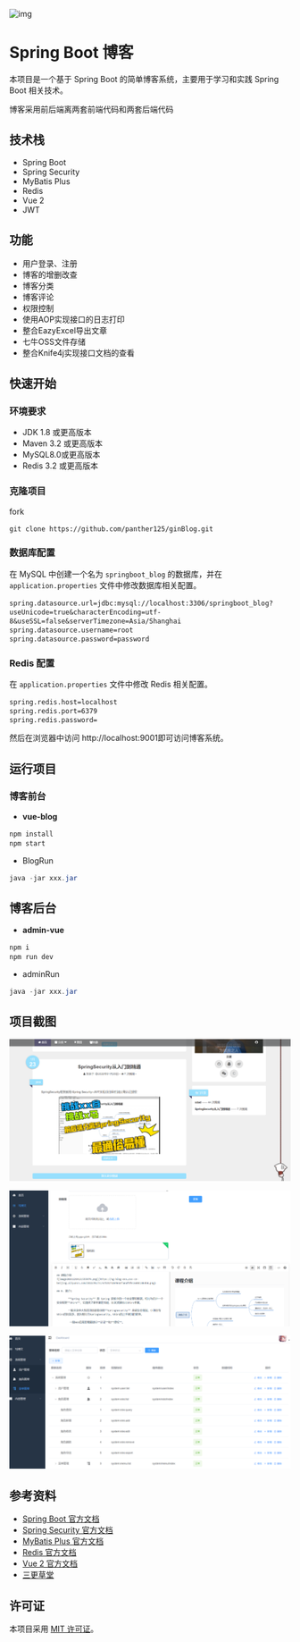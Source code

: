 ![img](https://chatmate.network/favicon.png)

# Spring Boot 博客

本项目是一个基于 Spring Boot 的简单博客系统，主要用于学习和实践 Spring Boot 相关技术。

博客采用前后端离两套前端代码和两套后端代码

## 技术栈

- Spring Boot
- Spring Security
- MyBatis Plus
- Redis
- Vue 2
- JWT

## 功能

- 用户登录、注册
- 博客的增删改查
- 博客分类
- 博客评论
- 权限控制
- 使用AOP实现接口的日志打印
- 整合EazyExcel导出文章
- 七牛OSS文件存储
- 整合Knife4j实现接口文档的查看

## 快速开始

### 环境要求

- JDK 1.8 或更高版本
- Maven 3.2 或更高版本
- MySQL8.0或更高版本
- Redis 3.2 或更高版本

### 克隆项目

fork

```
git clone https://github.com/panther125/ginBlog.git
```

### 数据库配置

在 MySQL 中创建一个名为 `springboot_blog` 的数据库，并在 `application.properties` 文件中修改数据库相关配置。

```
spring.datasource.url=jdbc:mysql://localhost:3306/springboot_blog?useUnicode=true&characterEncoding=utf-8&useSSL=false&serverTimezone=Asia/Shanghai
spring.datasource.username=root
spring.datasource.password=password
```

### Redis 配置

在 `application.properties` 文件中修改 Redis 相关配置。

```
spring.redis.host=localhost
spring.redis.port=6379
spring.redis.password=
```

然后在浏览器中访问 http://localhost:9001即可访问博客系统。

## 运行项目

### 博客前台

* **vue-blog**

```bash
npm install
npm start
```

* BlogRun

```java
java -jar xxx.jar
```

## 博客后台

* **admin-vue**

```bash
npm i
npm run dev
```

* adminRun

```java
java -jar xxx.jar
```



## 项目截图

![image-20230319223708238](./doc/img/image-20230319223708238.png)

![image-20230319224019134](.\doc\img\image-20230319224019134.png)

![image-20230319224049515](.\doc\img\\image-20230319224049515.png)

## 参考资料

- [Spring Boot 官方文档](https://spring.io/projects/spring-boot)
- [Spring Security 官方文档](https://spring.io/projects/spring-security)
- [MyBatis Plus 官方文档](https://mybatis.plus/)
- [Redis 官方文档](https://redis.io/documentation)
- [Vue 2 官方文档]()
- [三更草堂](https://www.bilibili.com/video/BV1hq4y1F7zk/?spm_id_from=333.337.search-card.all.click)

## 许可证

本项目采用 [MIT 许可证](https://chatmate.network/LICENSE)。
